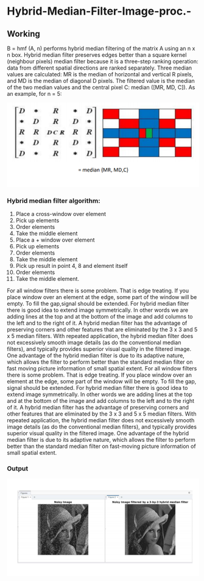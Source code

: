 # Hybrid-Median-Filter-Image-proc.-

## Working

B = hmf (A, n) performs hybrid median filtering of the matrix A using an n x n box. Hybrid median filter preserves edges better than a square kernel (neighbour pixels) median filter because it is a three-step ranking operation: data from different spatial directions are ranked separately. Three median values are calculated: MR is the median of horizontal and vertical R pixels, and MD is the median of diagonal D pixels. The filtered value is the median of the two median values and the central pixel C: median ([MR, MD, C]). As an example, for n = 5:

![explaination](s1.PNG)

### Hybrid median filter algorithm: 
1. Place a cross-window over element 
2. Pick up elements
3. Order elements 
4. Take the middle element
5. Place a + window over element 
6. Pick up elements
7. Order elements 
8. Take the middle element
9. Pick up result in point 4, 8 and element itself 
10. Order elements
11. Take the middle element.

For all window filters there is some problem. That is edge treating. If you place window over an element at the edge, some part of the window will be empty. To fill the gap,signal should be extended. For hybrid median filter there is good idea to extend image symmetrically. In other words we are adding lines at the top and at the bottom of the image and add columns to the left and to the right of it. A hybrid median filter has the advantage of preserving corners and other features that are eliminated by the 3 x 3 and 5 x 5 median filters. With repeated application, the hybrid median filter does not excessively smooth image details (as do the conventional median filters), and typically provides superior visual quality in the filtered image. One advantage of the hybrid median filter is due to its adaptive nature, which allows the filter to perform better than the standard median filter on fast moving picture information of small spatial extent. For all window filters there is some problem. That is edge treating. If you place window over an element at the edge, some part of the window will be empty. To fill the gap, signal should be extended. For hybrid median filter there is good idea to extend image symmetrically. In other words we are adding lines at the top and at the bottom of the image and add columns to the left and to the right of it. A hybrid median filter has the advantage of preserving corners and other features that are eliminated by the 3 x 3 and 5 x 5 median filters. With repeated application, the hybrid median filter does not excessively smooth image details (as do the conventional median filters), and typically provides superior visual quality in the filtered image. One advantage of the hybrid median filter is due to its adaptive nature, which allows the filter to perform better than the standard median filter on fast-moving picture information of small spatial extent.
### Output 
![output](s2.PNG)
